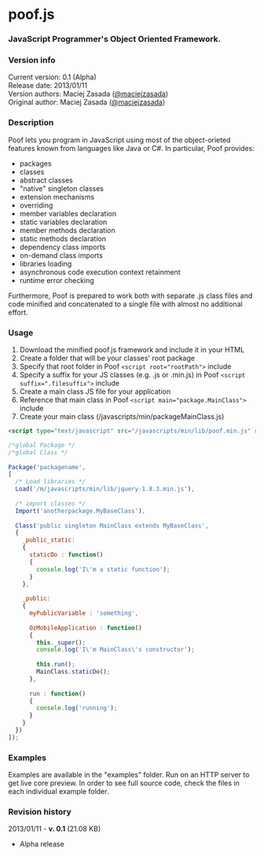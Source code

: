 poof.js
=======

### JavaScript Programmer's Object Oriented Framework. ###

### Version info ###
Current version: 0.1 (Alpha)  
Release date: 2013/01/11  
Version authors: Maciej Zasada ([@maciejzasada](https://twitter.com/maciejzasada))  
Original author: Maciej Zasada ([@maciejzasada](https://twitter.com/maciejzasada))  

### Description ###
Poof lets you program in JavaScript using most of the object-orieted features known from languages like Java or C#.
In particular, Poof provides:
* packages
* classes
* abstract classes
* "native" singleton classes
* extension mechanisms
* overriding
* member variables declaration
* static variables declaration
* member methods declaration
* static methods declaration
* dependency class imports
* on-demand class imports
* libraries loading
* asynchronous code execution context retainment
* runtime error checking

Furthermore, Poof is prepared to work both with separate .js class files and code minified and concatenated to a single file with almost no additional effort.

### Usage ###
1. Download the minified poof.js framework and include it in your HTML
2. Create a folder that will be your classes' root package
3. Specify that root folder in Poof `<script root="rootPath">` include
3. Specify a suffix for your JS classes (e.g. .js or .min.js) in Poof `<script suffix=".filesuffix">` include
3. Create a main class JS file for your application
4. Reference that main class in Poof `<script main="package.MainClass">` include
5. Create your main class (/javascripts/min/packageMainClass.js)

``` html
<script type="text/javascript" src="/javascripts/min/lib/poof.min.js" root="/javascripts/min/" suffix=".min.js" main="packagename.MainClass" minified="true" debug="true"></script>
```

``` js
/*global Package */
/*global Class */
  
Package('packagename',
[
  /* Load libraries */
  Load('/m/javascripts/min/lib/jquery-1.8.3.min.js'),
  
  /* import classes */
  Import('anotherpackage.MyBaseClass'),
    
  Class('public singleton MainClass extends MyBaseClass',
  {
    _public_static:
    {
      staticDo : function()
      {
        console.log('I\'m a static function');
      }
    },
      
    _public:
    {
      myPublicVariable : 'something',
        
      OzMobileApplication : function()
      {
        this._super();
        console.log('I\'m MainClass\'s constructor');
        
        this.run();
        MainClass.staticDo();
      },
      
      run : function()
      {
        console.log('running');
      }
    }
  })
]);
```

### Examples ###
Examples are available in the "examples" folder.
Run on an HTTP server to get live core preview.
In order to see full source code, check the files in each individual example folder.

### Revision history ###
2013/01/11 - **v. 0.1** (21.08 KB)
* Alpha release